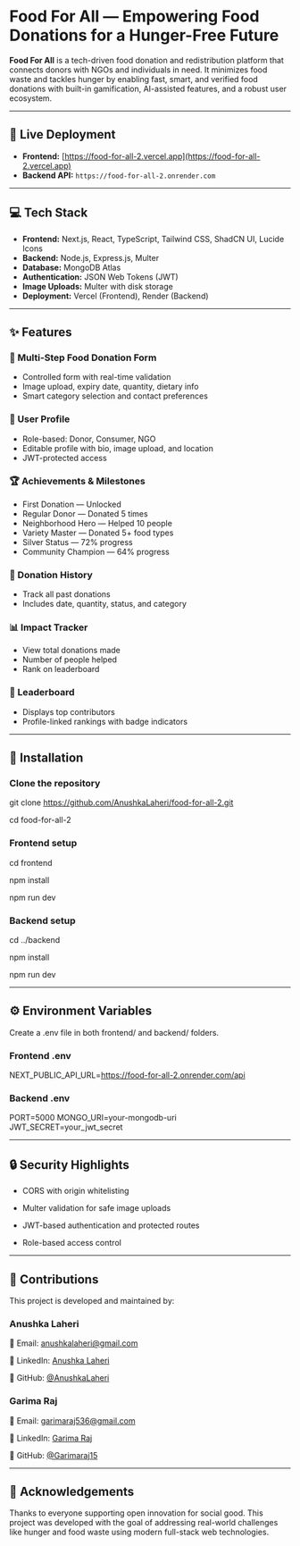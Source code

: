 # Food For All — Empowering Food Donations for a Hunger-Free Future

**Food For All** is a tech-driven food donation and redistribution platform that connects donors with NGOs and individuals in need. It minimizes food waste and tackles hunger by enabling fast, smart, and verified food donations with built-in gamification, AI-assisted features, and a robust user ecosystem.

---

## 🔗 Live Deployment

- **Frontend:** [https://food-for-all-2.vercel.app](https://food-for-all-2.vercel.app)
- **Backend API:** `https://food-for-all-2.onrender.com`

---

## 💻 Tech Stack

- **Frontend:** Next.js, React, TypeScript, Tailwind CSS, ShadCN UI, Lucide Icons  
- **Backend:** Node.js, Express.js, Multer  
- **Database:** MongoDB Atlas  
- **Authentication:** JSON Web Tokens (JWT)  
- **Image Uploads:** Multer with disk storage  
- **Deployment:** Vercel (Frontend), Render (Backend)

---

## ✨ Features

### 🧾 Multi-Step Food Donation Form
- Controlled form with real-time validation
- Image upload, expiry date, quantity, dietary info
- Smart category selection and contact preferences

### 👤 User Profile
- Role-based: Donor, Consumer, NGO
- Editable profile with bio, image upload, and location
- JWT-protected access

### 🏆 Achievements & Milestones
- First Donation — Unlocked  
- Regular Donor — Donated 5 times  
- Neighborhood Hero — Helped 10 people  
- Variety Master — Donated 5+ food types  
- Silver Status — 72% progress  
- Community Champion — 64% progress

### 📜 Donation History
- Track all past donations
- Includes date, quantity, status, and category

### 📊 Impact Tracker
- View total donations made
- Number of people helped
- Rank on leaderboard

### 🏅 Leaderboard
- Displays top contributors
- Profile-linked rankings with badge indicators

---

## 🚀 Installation


### Clone the repository
git clone https://github.com/AnushkaLaheri/food-for-all-2.git

cd food-for-all-2

### Frontend setup
cd frontend

npm install

npm run dev

### Backend setup
cd ../backend

npm install

npm run dev

---

## ⚙️ Environment Variables
Create a .env file in both frontend/ and backend/ folders.

### Frontend .env
NEXT_PUBLIC_API_URL=https://food-for-all-2.onrender.com/api

### Backend .env
PORT=5000
MONGO_URI=your-mongodb-uri
JWT_SECRET=your_jwt_secret

---

## 🔒 Security Highlights
- CORS with origin whitelisting

- Multer validation for safe image uploads

- JWT-based authentication and protected routes

- Role-based access control

---


## 🤝 Contributions
This project is developed and maintained by:

### Anushka Laheri

📧 Email: anushkalaheri@gmail.com

🔗 LinkedIn: [Anushka Laheri](https://www.linkedin.com/in/anushka-laheri)

🐙 GitHub: [@AnushkaLaheri](https://github.com/AnushkaLaheri)

### Garima Raj

📧 Email: garimaraj536@gmail.com

🔗 LinkedIn: [Garima Raj](https://www.linkedin.com/in/garima-raj-59a654319)

🐙 GitHub: [@Garimaraj15](https://github.com/Garimaraj15)

---

## 🙏 Acknowledgements
Thanks to everyone supporting open innovation for social good. This project was developed with the goal of addressing real-world challenges like hunger and food waste using modern full-stack web technologies.
